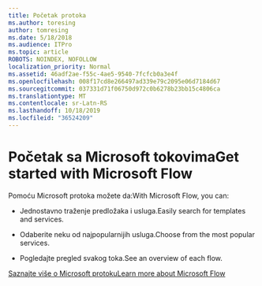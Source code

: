 ```yaml
---
title: Početak protoka
ms.author: toresing
author: tomresing
ms.date: 5/18/2018
ms.audience: ITPro
ms.topic: article
ROBOTS: NOINDEX, NOFOLLOW
localization_priority: Normal
ms.assetid: 46adf2ae-f55c-4ae5-9540-7fcfcb0a3e4f
ms.openlocfilehash: 008f17cd8e266497ad339e79c2095e06d7184d67
ms.sourcegitcommit: 037331d71f06750d972c0b6278b23bb15c4806ca
ms.translationtype: MT
ms.contentlocale: sr-Latn-RS
ms.lasthandoff: 10/18/2019
ms.locfileid: "36524209"
---
```

# <a name="get-started-with-microsoft-flow"></a><span data-ttu-id="e7c13-102">Početak sa Microsoft tokovima</span><span class="sxs-lookup"><span data-stu-id="e7c13-102">Get started with Microsoft Flow</span></span>

<span data-ttu-id="e7c13-103">Pomoću Microsoft protoka možete da:</span><span class="sxs-lookup"><span data-stu-id="e7c13-103">With Microsoft Flow, you can:</span></span>
  
- <span data-ttu-id="e7c13-104">Jednostavno traženje predložaka i usluga.</span><span class="sxs-lookup"><span data-stu-id="e7c13-104">Easily search for templates and services.</span></span>
    
- <span data-ttu-id="e7c13-105">Odaberite neku od najpopularnijih usluga.</span><span class="sxs-lookup"><span data-stu-id="e7c13-105">Choose from the most popular services.</span></span>
    
- <span data-ttu-id="e7c13-106">Pogledajte pregled svakog toka.</span><span class="sxs-lookup"><span data-stu-id="e7c13-106">See an overview of each flow.</span></span>
    
[<span data-ttu-id="e7c13-107">Saznajte više o Microsoft protoku</span><span class="sxs-lookup"><span data-stu-id="e7c13-107">Learn more about Microsoft Flow</span></span>](https://go.microsoft.com/fwlink/?linkid=874446)
  

